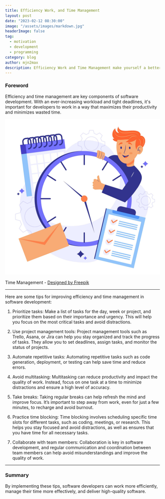 ```yaml
---
title: Efficiency Work, and Time Management
layout: post
date: "2023-02-12 08:30:00"
image: "/assets/images/markdown.jpg"
headerImage: false
tag:
  - motivation
  - development
  - programming
category: blog
author: mjn2max
description: Efficiency Work and Time Management make yourself a better version.
---
```


### Foreword

Efficiency and time management are key components of software development. With an ever-increasing workload and tight deadlines, it's important for developers to work in a way that maximizes their productivity and minimizes wasted time.

![Banner](../assets/blog/time-management.jpg)

<figcaption class="caption">Time Management - <a href="http://www.freepik.com">Designed by Freepik</a></figcaption>

---

Here are some tips for improving efficiency and time management in software development:

1. Prioritize tasks: Make a list of tasks for the day, week or project, and prioritize them based on their importance and urgency. This will help you focus on the most critical tasks and avoid distractions.

2. Use project management tools: Project management tools such as Trello, Asana, or Jira can help you stay organized and track the progress of tasks. They allow you to set deadlines, assign tasks, and monitor the status of projects.

3. Automate repetitive tasks: Automating repetitive tasks such as code generation, deployment, or testing can help save time and reduce errors.

4. Avoid multitasking: Multitasking can reduce productivity and impact the quality of work. Instead, focus on one task at a time to minimize distractions and ensure a high level of accuracy.

5. Take breaks: Taking regular breaks can help refresh the mind and improve focus. It’s important to step away from work, even for just a few minutes, to recharge and avoid burnout.

6. Practice time blocking: Time blocking involves scheduling specific time slots for different tasks, such as coding, meetings, or research. This helps you stay focused and avoid distractions, as well as ensures that you have time for all necessary tasks.

7. Collaborate with team members: Collaboration is key in software development, and regular communication and coordination between team members can help avoid misunderstandings and improve the quality of work.

---

### Summary

By implementing these tips, software developers can work more efficiently, manage their time more effectively, and deliver high-quality software.
